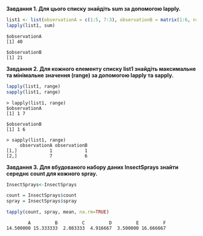 **Завдання 1. Для цього списку знайдіть sum за допомогою lapply.**
``` r
list1 <- list(observationA = c(1:5, 7:3), observationB = matrix(1:6, nrow=2))
lapply(list1, sum)
```
```
$observationA
[1] 40

$observationB
[1] 21
```

**Завдання 2. Для кожного елементу списку list1 знайдіть максимальне та мінімальне значення (range) за допомогою lapply та sapply.**
``` r
lapply(list1, range)
sapply(list1, range)
```
```
> lapply(list1, range)
$observationA
[1] 1 7

$observationB
[1] 1 6

> sapply(list1, range)
     observationA observationB
[1,]            1            1
[2,]            7            6
```
**Завдання 3. Для вбудованого набору даних InsectSprays знайти середнє count для кожного spray.**
``` r
InsectSprays<-InsectSprays

count = InsectSprays$count
spray = InsectSprays$spray

tapply(count, spray, mean, na.rm=TRUE)
```
```
        A         B         C         D         E         F 
14.500000 15.333333  2.083333  4.916667  3.500000 16.666667 
```

